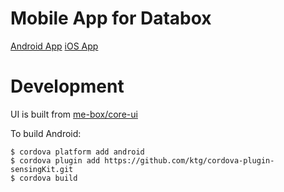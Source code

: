 # Mobile App for Databox

[Android App](https://play.google.com/store/apps/details?id=io.databox.app&hl=en_US)
[iOS App](https://itunes.apple.com/us/app/databox-controller/id1295071825?mt=8)


# Development

UI is built from [me-box/core-ui](https://github.com/me-box/core-ui)

To build Android:
```
$ cordova platform add android
$ cordova plugin add https://github.com/ktg/cordova-plugin-sensingKit.git
$ cordova build
```
